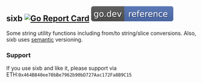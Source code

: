 ## sixb [![Go Report Card](https://goreportcard.com/badge/github.com/jfcg/sixb)](https://goreportcard.com/report/github.com/jfcg/sixb) [![go.dev ref](https://raw.githubusercontent.com/jfcg/.github/main/godev.svg)](https://pkg.go.dev/github.com/jfcg/sixb)
Some string utility functions including from/to string/slice conversions.
Also, sixb uses [semantic](https://semver.org) versioning.

### Support
If you use sixb and like it, please support via ETH:`0x464B840ee70bBe7962b90bD727Aac172Fa8B9C15`

